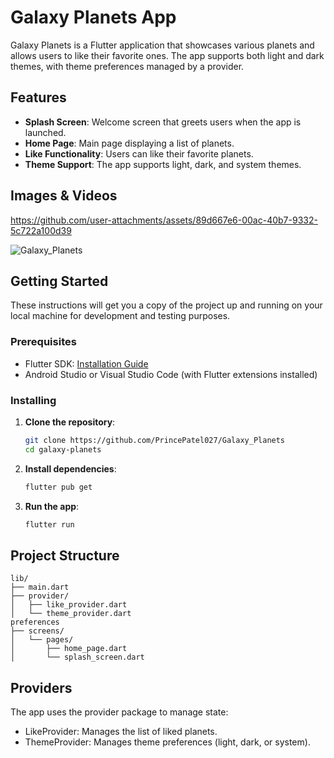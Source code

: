 # Galaxy Planets App

Galaxy Planets is a Flutter application that showcases various planets and allows users to like their favorite ones. The app supports both light and dark themes, with theme preferences managed by a provider.

## Features

- **Splash Screen**: Welcome screen that greets users when the app is launched.
- **Home Page**: Main page displaying a list of planets.
- **Like Functionality**: Users can like their favorite planets.
- **Theme Support**: The app supports light, dark, and system themes.

## Images & Videos

https://github.com/user-attachments/assets/89d667e6-00ac-40b7-9332-5c722a100d39

![Galaxy_Planets](https://github.com/user-attachments/assets/18fc284d-8a28-428b-a242-6934afeb7503)

## Getting Started

These instructions will get you a copy of the project up and running on your local machine for development and testing purposes.

### Prerequisites

- Flutter SDK: [Installation Guide](https://flutter.dev/docs/get-started/install)
- Android Studio or Visual Studio Code (with Flutter extensions installed)

### Installing

1. **Clone the repository**:
    ```bash
    git clone https://github.com/PrincePatel027/Galaxy_Planets
    cd galaxy-planets
    ```

2. **Install dependencies**:
    ```bash
    flutter pub get
    ```

3. **Run the app**:
    ```bash
    flutter run
    ```

## Project Structure

```plaintext
lib/
├── main.dart              
├── provider/
│   ├── like_provider.dart  
│   └── theme_provider.dart 
preferences
├── screens/
│   └── pages/
│       ├── home_page.dart  
│       └── splash_screen.dart 
```

## Providers

The app uses the provider package to manage state:

- LikeProvider: Manages the list of liked planets.
- ThemeProvider: Manages theme preferences (light, dark, or system).

